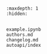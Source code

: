 ```{include} ../README.md
```

```{toctree}
:maxdepth: 1
:hidden:


example.ipynb
authors.md
changelog.md
autoapi/index
```